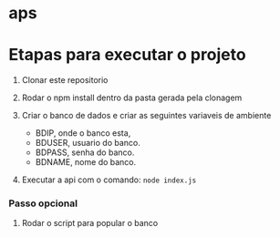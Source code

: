 # aps

# Etapas para executar o projeto

1. Clonar este repositorio
2. Rodar o npm install dentro da pasta gerada pela clonagem
3. Criar o banco de dados e criar as seguintes variaveis de ambiente
    -  BDIP, onde o banco esta,
    -  BDUSER, usuario do banco.
    -  BDPASS, senha do banco.
    -  BDNAME, nome do banco.
  
4. Executar a api com o comando: `node index.js`

### Passo opcional

1. Rodar o script para popular o banco
